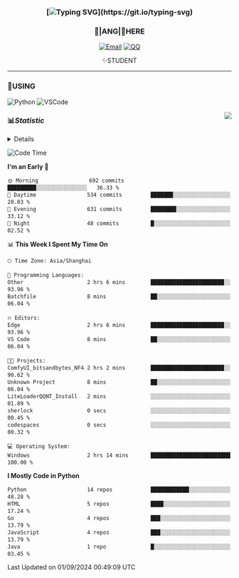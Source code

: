 <div align="center">


### [![Typing SVG](https://readme-typing-svg.herokuapp.com?size=25&duration=2500&color=8C43EA&vCenter=true&width=200&height=40&lines=%F0%9F%8C%B1ANGJustinl%F0%9F%8C%B1+!)](https://git.io/typing-svg)


### 🥛|**ANG**|🥛HERE



[![Email](https://img.shields.io/badge/Email-ANGJustin@163.com-6A5ACD?style=flat-square&logoColor=fff)](mailto:ANGJustinl@163.com)
[![QQ](https://img.shields.io/badge/QQ-77139032-98FB98?style=flat-square&logoColor=fff)](https://qm.qq.com/cgi-bin/qm/qr?k=mcs-cON_aPNfc3hO8-H7lWJHDX-5nKr7&noverify=0)




✨STUDENT 

</div>

---

### 🎨USING

![Python](https://img.shields.io/badge/-Python-blue?style=flat-square&logo=Python&logoColor=fff)
![VSCode](https://img.shields.io/badge/-VSCode-blue?style=flat-square&logo=visualstudiocode&logoColor=fff)


<a href="#">
  <img align="right" src="https://github-readme-stats.vercel.app/api?username=ANGJustinl&count_private=true&show_icons=true&hide_border=true&bg_color=15,f2f7fd,E0EAFC" />
</a>




### 📊*Statistic* 

<details>

<p align="center">
   <img src="github-metrics.svg" alt="typing-svg">
</p>

[![Github activity graph](https://github-readme-activity-graph.angforever.top/graph?username=ANGJustinl&theme=dracula)](https://github.com/ANGJustinl/ANGJustinl)
![image](https://github.com/ANGJustinl/ANGJustinl/assets/96008766/f6c957b8-b907-482a-8804-4c1f944d4b60)
</details>

<!--START_SECTION:waka-->
![Code Time](http://img.shields.io/badge/Code%20Time-251%20hrs%2016%20mins-blue)

**I'm an Early 🐤** 

```text
🌞 Morning                692 commits         █████████░░░░░░░░░░░░░░░░   36.33 % 
🌆 Daytime                534 commits         ███████░░░░░░░░░░░░░░░░░░   28.03 % 
🌃 Evening                631 commits         ████████░░░░░░░░░░░░░░░░░   33.12 % 
🌙 Night                  48 commits          █░░░░░░░░░░░░░░░░░░░░░░░░   02.52 % 
```


📊 **This Week I Spent My Time On** 

```text
🕑︎ Time Zone: Asia/Shanghai

💬 Programming Languages: 
Other                    2 hrs 6 mins        ███████████████████████░░   93.96 % 
Batchfile                8 mins              ██░░░░░░░░░░░░░░░░░░░░░░░   06.04 % 

🔥 Editors: 
Edge                     2 hrs 6 mins        ███████████████████████░░   93.96 % 
VS Code                  8 mins              ██░░░░░░░░░░░░░░░░░░░░░░░   06.04 % 

🐱‍💻 Projects: 
ComfyUI_bitsandbytes_NF4 2 hrs 2 mins        ███████████████████████░░   90.62 % 
Unknown Project          8 mins              ██░░░░░░░░░░░░░░░░░░░░░░░   06.04 % 
LiteLoaderQQNT_Install   2 mins              ░░░░░░░░░░░░░░░░░░░░░░░░░   01.89 % 
sherlock                 0 secs              ░░░░░░░░░░░░░░░░░░░░░░░░░   00.45 % 
codespaces               0 secs              ░░░░░░░░░░░░░░░░░░░░░░░░░   00.32 % 

💻 Operating System: 
Windows                  2 hrs 14 mins       █████████████████████████   100.00 % 
```

**I Mostly Code in Python** 

```text
Python                   14 repos            ████████████░░░░░░░░░░░░░   48.28 % 
HTML                     5 repos             ████░░░░░░░░░░░░░░░░░░░░░   17.24 % 
Go                       4 repos             ███░░░░░░░░░░░░░░░░░░░░░░   13.79 % 
JavaScript               4 repos             ███░░░░░░░░░░░░░░░░░░░░░░   13.79 % 
Java                     1 repo              █░░░░░░░░░░░░░░░░░░░░░░░░   03.45 % 
```




 Last Updated on 01/09/2024 00:49:09 UTC
<!--END_SECTION:waka-->

